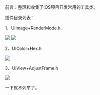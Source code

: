前言：整理和收集了IOS项目开发常用的工具类。

插件目录列表：

1、UIImage+RenderMode.h

![](http://images2015.cnblogs.com/blog/784420/201601/784420-20160119202234718-1745633157.png)
![](http://images2015.cnblogs.com/blog/784420/201601/784420-20160119202223828-445466015.png)

2、UIColor+Hex.h

![](http://images2015.cnblogs.com/blog/784420/201601/784420-20160120095702156-1422738137.png)

3、UIView+AdjustFrame.h

![](http://images2015.cnblogs.com/blog/784420/201601/784420-20160120103303187-653388638.png)


 
一下就不列举了。